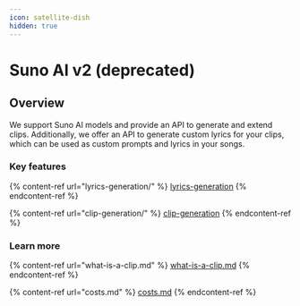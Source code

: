 ```yaml
---
icon: satellite-dish
hidden: true
---
```


# Suno AI v2 (deprecated)

## Overview

We support Suno AI models and provide an API to generate and extend clips. Additionally, we offer an API to generate custom lyrics for your clips, which can be used as custom prompts and lyrics in your songs.

### Key features

{% content-ref url="lyrics-generation/" %}
[lyrics-generation](lyrics-generation/)
{% endcontent-ref %}

{% content-ref url="clip-generation/" %}
[clip-generation](clip-generation/)
{% endcontent-ref %}

### Learn more

{% content-ref url="what-is-a-clip.md" %}
[what-is-a-clip.md](what-is-a-clip.md)
{% endcontent-ref %}

{% content-ref url="costs.md" %}
[costs.md](costs.md)
{% endcontent-ref %}
